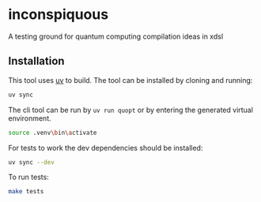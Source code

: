 # inconspiquous
A testing ground for quantum computing compilation ideas in xdsl

## Installation
This tool uses [uv](https://docs.astral.sh/uv/) to build. The tool can be installed by cloning and running:
```bash
uv sync
```
The cli tool can be run by `uv run quopt` or by entering the generated virtual environment.

```bash
source .venv\bin\activate
```

For tests to work the dev dependencies should be installed:
```bash
uv sync --dev
```

To run tests:
```bash
make tests
```